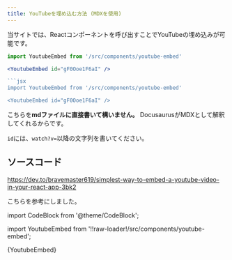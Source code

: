 ```yaml
---
title: YouTubeを埋め込む方法 (MDXを使用)
---
```


当サイトでは、Reactコンポーネントを呼び出すことでYouTubeの埋め込みが可能です。

```jsx
import YoutubeEmbed from '/src/components/youtube-embed'

<YoutubeEmbed id="gF0Ooe1F6aI" />

```jsx
import YoutubeEmbed from '/src/components/youtube-embed'

<YoutubeEmbed id="gF0Ooe1F6aI" />
```

こちらを**mdファイルに直接書いて構いません。** DocusaurusがMDXとして解釈してくれるからです。

`id`には、`watch?v=`以降の文字列を書いてください。

## ソースコード

https://dev.to/bravemaster619/simplest-way-to-embed-a-youtube-video-in-your-react-app-3bk2

こちらを参考にしました。

import CodeBlock from '@theme/CodeBlock';

import YoutubeEmbed from '!!raw-loader!/src/components/youtube-embed';

<CodeBlock className="language-jsx">{YoutubeEmbed}</CodeBlock>
